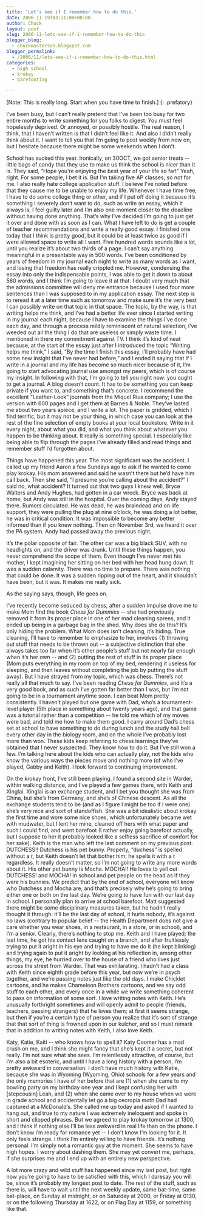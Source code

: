 ```yaml
---
title: 'Let’s see if I remember how to do this.'
date: 2006-11-19T03:11:00+00:00
author: Chuck
layout: post
slug: 2006-11-lets-see-if-i-remember-how-to-do-this
blogger_blog:
  - chuckmasterson.blogspot.com
blogger_permalink:
  - /2006/11/lets-see-if-i-remember-how-to-do-this.html
categories:
  - high school
  - krokay
  - barefooting

---
```

[Note: This is really long. Start when you have time to finish.]
{: .prefatory}

I’ve been busy, but I can’t really pretend that I’ve been too busy for two
entire months to write something for you folks to digest. You must feel
hopelessly deprived. Or annoyed, or possibly hostile. The real reason, I think,
that I haven’t written is that I didn’t feel like it. And also I didn’t really
think about it. I want to tell you that I’m going to post weekly from now on,
but I hesitate because there might be some weekends when I don’t.  

School has sucked this year. Ironically, on 30OCT, we got senior treats --
little bags of candy that they use to make us think the school is nicer than it
is. They said, “Hope you’re enjoying the best year of your life so
far!” Yeah, right. For some people, I bet it is. But I’m taking
five AP classes, so not for me. I also really hate college application stuff. I
believe I’ve noted before that they cause me to be unable to enjoy my
life. Whenever I have time free, I have to do some college thing or other, and
if I put off doing it because it’s something I severely don’t want
to do, such as write an essay, which it always is, I feel guilty later and
I’m also one moment closer to the deadline without having done anything.
That’s why I’ve decided I’m going to just get it over and
done with as soon as I can. What I have left to do is get a couple of teacher
recommendations and write a really good essay. I finished one today that I
think is pretty good, but it could be at least twice as good if I were allowed
space to write all I want. Five hundred words sounds like a lot, until you
realize it’s about two thirds of a page. I can’t say anything
meaningful in a presentable way in 500 words. I’ve been conditioned by
years of freedom in my journal each night to write as many words as I want, and
losing that freedom has really crippled me. However, condensing the essay into
only the indispensable points, I was able to get it down to about 560 words,
and I think I’m going to leave it at that. I doubt very much that the
admissions committee will deny me entrance because I used four more sentences
than I was supposed to in my application essay. The next step is to reread it
at a later time such as tomorrow and make sure it’s the very best I can
possibly write on that topic in that space. The topic, by the way, is that
writing helps me think, and I’ve had a better life ever since I started
writing in my journal each night, because I have to examine the things
I’ve done each day, and through a process mildly reminiscent of natural
selection, I’ve weeded out all the thing I do that are useless or simply
waste time. I mentioned in there my commitment against TV. I think it’s
kind of neat because, at the start of the essay just after I introduced the
topic “Writing helps me think,” I said, “By the time I finish
this essay, I’ll probably have had some new insight that I’ve never
had before,” and I ended it saying that if I write in a journal and my
life has become so much nicer because of it, I’m going to start
advocating journal use amongst my peers, which is of course my insight. In
following with that, I’m going to tell you right now: you ought to get a
journal. A blog doesn’t count. It has to be something you can keep
private if you want to, and something that’s concrete. I recommend the
excellent “Leather-Look” journals from the Miquel Rius company; I
use the version with 600 pages and I get them at Barnes & Noble. They’ve
lasted me about two years apiece, and I write a lot. The paper is gridded,
which I find terrific, but it may not be your thing, in which case you can look
at the rest of the fine selection of empty books at your local bookstore. Write
in it every night, about what you did, and what you think about whatever you
happen to be thinking about. It really is something special. I especially like
being able to flip through the pages I’ve already filled and read things
and remember stuff I’d forgotten about.  

Things have happened this year. The most significant was the accident. I called
up my friend Aaron a few Sundays ago to ask if he wanted to come play krokay.
His mom answered and said he wasn’t there but he’d have him call
back. Then she said, “I presume you’re calling about the
accident?” I said no, what accident? It turned out that two guys I knew
well, Bryce Walters and Andy Hughes, had gotten in a car wreck. Bryce was back
at home, but Andy was still in the hospital. Over the coming days, Andy stayed
there. Rumors circulated. He was dead, he was braindead and on life support,
they were pulling the plug at nine o’clock, he was doing a lot better, he
was in critical condition. It was impossible to become any better informed than
if you knew nothing. Then on November 3rd, we heard it over the PA system. Andy
had passed away the previous night.  

It’s the polar opposite of fair. The other car was a big black SUV, with
no headlights on, and the driver was drunk. Until these things happen, you
never comprehend the scope of them. Even though I’ve never met his
mother, I kept imagining her sitting on her bed with her head hung down. It was
a sudden calamity. There was no time to prepare. There was nothing that could
be done. It was a sudden ripping out of the heart, and it shouldn’t have
been, but it was. It makes me really sick.  

As the saying says, though, life goes on.  

I’ve recently become seduced by chess, after a sudden impulse drove me to
make Mom find the book _Chess for Dummies_ -- she had previously removed
it from its proper place in one of her mad cleaning sprees, and it ended up
being in a garbage bag in the shed. Why does she do this? It’s only
hiding the problem. What Mom does isn’t cleaning, it’s hiding. True
cleaning, I’ll have to remember to emphasize to her, involves (1)
throwing out stuff that needs to be thrown out -- a subjective distinction
that she always takes too far when it’s other people’s stuff but
not nearly far enough when it’s her own -- and (2) putting the rest
of stuff in its proper place (Mom puts everything in my room on top of my bed,
rendering it useless for sleeping, and then leaves without completing the job
by putting the stuff away). But I have strayed from my topic, which was chess.
There’s not really all that much to say. I’ve been reading _Chess
for Dummies_, and it’s a very good book, and as such I’ve gotten
far better than I was, but I’m not going to be in a tournament anytime
soon. I can beat Mom pretty consistently. I haven’t played but one game
with Dad, who’s a tournament-level player (5th place in something about
twenty years ago), and that game was a tutorial rather than a competition
-- he told me which of my moves were bad, and told me how to make them
good. I carry around Dad’s chess set at school to have something to do
during lunch and the study hall bell every other day in the biology room, and
on the whole I’ve probably lost more than won. These kids keep referring
to chess learnings they’ve obtained that I never suspected. They know how
to do it. But I’ve still won a few. I’m talking here about the kids
who can actually play, not the kids who know the various ways the pieces move
and nothing more (of who I’ve played, Gabby and Keith). I look forward to
continuing improvement. 

On the krokay front, I’ve still been playing. I found a second site in
Warder, within walking distance, and I’ve played a few games there, with
Keith and Xinglai. Xinglai is an exchange student, and I bet you thought she
was from China, but she’s from Germany, and she’s of Chinese
descent. As all the exchange students tend to be (and as I figure I might be
too if I were one) she’s very nice and sort of standoffish. She was a bit
idealistic about krokay the first time and wore some nice shoes, which
unfortunately became wet with mudwater, but I lent her mine, cleaned off hers
with what paper and such I could find, and went barefoot (I rather enjoy going
barefoot actually, but I suppose to her it probably looked like a selfless
sacrifice of comfort for her sake). Keith is the man who left the last comment
on my previous post. DUTCHESS!! Dutchess is his pet bunny. Properly,
“duchess” is spelled without a _t_, but Keith doesn’t let
that bother him; he spells it with a _t_ regardless. It really doesn’t
matter, so I’m not going to write any more words about it. His other pet
bunny is Mocha. MOCHA!! He loves to yell out DUTCHESS! and MOCHA! in school and
pet people on the head as if they were his bunnies. We predict that by the end
of school, everyone will know who Dutchess and Mocha are, and that’s
precisely why he’s going to bring either one or both on the last day.
We’re going to have fun with our last day in school. I personally plan to
arrive at school barefoot. Matt suggested there might be some disciplinary
measures taken, but he hadn’t really thought it through: it’ll be
the last day of school, it hurts nobody, it’s against no laws (contrary
to popular belief -- the Health Department does not give a care whether
you wear shoes, in a restaurant, in a store, or in school), and I’m a
senior. Clearly, there’s nothing to stop me. Keith and I have played; the
last time, he got his contact lens caught on a branch, and after fruitlessly
trying to put it aright in his eye and trying to have me do it (he kept
blinking) and trying again to put it aright by looking at his reflection in,
among other things, my eye, he hurried over to the house of a friend who lives
just across the street from Warder. That was exhilarating. I hadn’t had a
class with Keith since eighth grade before this year, but now we’re in
psych together, and we’re passing notes just like the old days. I make
Chicklet cartoons, and he makes Chameleon Brothers cartoons, and we say odd
stuff to each other, and every once in a while we write something coherent to
pass on information of some sort. I love writing notes with Keith. He’s
unusually forthright sometimes and will openly admit to people (friends,
teachers, passing strangers) that he loves them; at first it seems strange, but
then if you’re a certain type of person you realize that it’s sort
of strange that that sort of thing is frowned upon in our kulcher, and so I
must remark that in addition to writing notes with Keith, I also love Keith.  

Katy, Katie, Kaiti -- who knows how to spell it? Katy Coomer has a mad
crush on me, and I think she might fancy that she’s kept it a secret, but
not really. I’m not sure what she sees. I’m relentlessly
attractive, of course, but I’m also a bit esoteric, and until I have a
long history with a person, I’m pretty awkward in conversation. I
don’t have much history with Katie, because she was in Wyoming (Wyoming,
Ohio) schools for a few years and the only memories I have of her before that
are (1) when she came to my bowling party on my birthday one year and I kept
confusing her with [stepcousin] Leah, and (2) when she came over to my house
when we were in grade school and accidentally let go a big cecropia moth Dad
had captured at a McDonald’s. She called me up today and asked if I
wanted to hang out, and true to my nature I was extremely ineloquent and spoke
in short and clipped phrases. But we agreed to play krokay tomorrow at 1300,
and I think if nothing else I’ll be less awkward in real life than on the
phone. I don’t know I’m ready for romance yet -- I don’t
know I’m looking for it. It only feels strange. I think I’m
entirely willing to have friends. It’s nothing personal: I’m simply
not a romantic guy at the moment. She seems to have high hopes. I worry about
dashing them. She may yet convert me, perhaps, if she surprises me and I end up
with an entirely new perspective.  

A lot more crazy and wild stuff has happened since my last post, but right now
you’re going to have to be satisfied with this, which I daresay you will
be, since it’s probably my longest post to date. The rest of the stuff,
such as there is, will have to wait until the next weekly update, same
bat-time, same bat-place, on Sunday at midnight, or on Saturday at 2000, or
Friday at 0130, or on the following Thursday at 1622, or on Flag Day at 1159,
or something like that.

